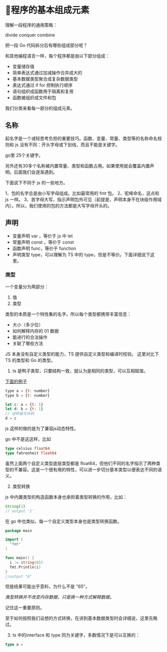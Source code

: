 # 程序的基本组成元素

理解一段程序的通用策略：

divide conquer combine 

把一段 Go 代码拆分后有哪些组成部分呢？

和其他编程语言一样，每个程序都是由以下部分组成：

- 变量储存值 
- 简单表达式通过加减操作合并成大的
- 基本数据类型聚合成复杂数据类型
- 表达式通过 if for 控制执行顺序
- 语句组织成函数用于隔离和复用
- 函数被组织成文件和包

我们分类来看每一部分的组成元素。

## 名称

起名字是一个减轻思考负担的重要技巧。函数、变量、常量、类型等的名称命名规则和 js 没有不同：开头字母或下划线，而且不能是关键字。

go里 25个关键字。

另外还有30多个名称被内置常量、类型和函数占用。如果使用就会覆盖内置声明。后面我们会逐渐遇到。

下面说下不同于 js 的一些地方。

1、包的名字总是由小写字母组成。比如最常用的 fmt 包。
2、驼峰命名，这点和 js 一样。
3、首字母大写，指示声明包外可见（前提是，声明本身不在块级作用域内）。所以，我们使用的包的方法都是大写字母开头的。

## 声明

- 变量声明 var ，等价于 js 中 let
- 常量声明 const ，等价于 const
- 函数声明 func，等价于 function
- 声明类型 type，可以理解为 TS 中的 type，但是不等价。下面详细说下这里。

### 类型

一个变量分为两部分：
1. 值
2. 类型

类型的本质是一个特性集的名字。所以每个类型都携带丰富信息：
- 大小（多少位）
- 如何解释内存的 01 数据
- 能进行的合法操作
- 关联了哪些方法

JS 本身没有自定义类型的能力，TS 提供自定义类型和编译时校验。
这里对比下 TS 的类型和 Go 的类型。

1. ts 是鸭子类型，只要结构一致，就认为是相同的类型，可以互相赋值。

[下面的例子](https://www.typescriptlang.org/play?#code/PTAEHUFMBsGMHsC2lQBd5oBYoCoE8AHSAZVgCcBLA1UABWgEM8BzM+AVwDsATAGiwoBnUENANQAd0gAjQRVSQAUCEmYKsTKGYUAbpGF4OY0BoadYKdJMoL+gzAzIoz3UNEiPOofEVKVqAHSKymAAmkYI7NCuqGqcANag8ABmIjQUXrFOKBJMggBcISGgoAC0oACCoASMFmgY7p7ehCTkVOle4jUMdRLYTqCc8LEZzCZmoNJODPHFZZXVtZYYkAAeRJTInDQS8po+rf40gnjbDKv8LqD2jpbYoACqAEoAMsK7sUmxkGSCc+VVQQuaTwVb1UBrDYULY7PagbgUZLJH6QbYmJAECjuMigZEMVDsJzCFLNXxtajBBCcQQ0MwAUVWDEQNUgADVHBQGNJ3KAALygABEAAkYNAMOB4GRogLFFTBPB3AExcwABT0xnM9zsyhc9wASmCKhwDQ8ZC8iElzhB7Bo3zcZmY7AYzEg-Fg0HUiS58D0Ii8AoZTJZggFSRxAvADlQAHJhAA5SASAVBFQAeW+ZF2gldWkgx1QjgUrmkeFATgtOlGWH0KAQiBhwiudokkuiIgMHBx3RYbC43CCJUUqBaxn5AG9UPlBuxENIfgBfIcj6R80ATqecGdzsiLxTuGiwKficeT0AARkX+-hU5XJ6nF+Crn5sGCQA
)

```js
type a = {t: number}
type b = {t: number}

let c: a = {t: 1}
let d: b = {t: 1}
// 这样是允许的
d = c
```

js 这样的做的是为了兼容js动态特性。

go 中不是这这样，比如

```go
type celsius float64
type fahrenheit float64
```

虽然上面两个自定义类型底层类型都是 float64，但他们不同的名字指示了两种类型的不兼容。这是一个很有用的特性，可以进一步切分基本类型以便表达不同的语义。

2. 类型转换

js 中内置类型的构造函数本身也承担着类型转换的作用，比如：

```js
String(1)
// output '1'
```

在 go 中也类似，每一个自定义类型本身也是类型转换函数。

```go
package main

import (
  "fmt"
)

func main() {
  i := string(65)
  fmt.Println(i)
}
//output "A"
```

但是结果可能出乎意料，为什么不是 "65"。

*类型转换并不改变内存数据，只是换一种方式解释数据。*

记住这一重要原则。

至于如何按照我们设想的方式转换，在讲到基本数据类型时会详细说，这里先略过。

3. ts 中的interface 和 type 同为关键字，多数情况下是可以互换的：

```ts
type a = 
```

